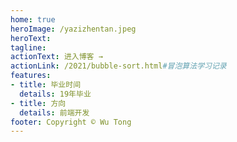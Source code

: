 ```yaml
---
home: true
heroImage: /yazizhentan.jpeg
heroText: 
tagline: 
actionText: 进入博客 →
actionLink: /2021/bubble-sort.html#冒泡算法学习记录
features:
- title: 毕业时间
  details: 19年毕业
- title: 方向
  details: 前端开发
footer: Copyright © Wu Tong
---
```

<!-- <img src="./.vuepress/public/yazizhentan.jpeg">
## Copyright © Tong Wu -->